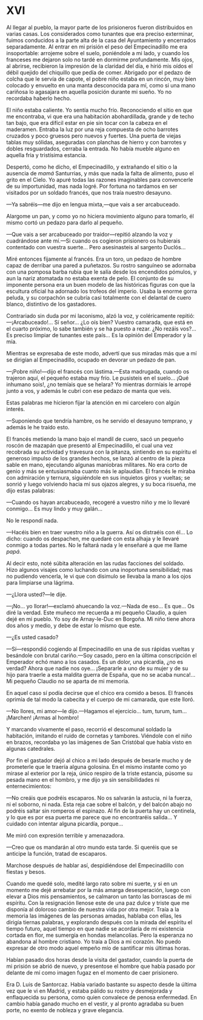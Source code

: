 # XVI

Al llegar al pueblo, la mayor parte de los prisioneros fueron distribuidos en
varias casas. Los considerados como tunantes que era preciso exterminar, fuimos
conducidos a la parte alta de la casa del Ayuntamiento y encerrados
separadamente. Al entrar en mi prisión el peso del Empecinadillo me era
insoportable: arrojeme sobre el suelo, poniéndole a mi lado, y cuando los
franceses me dejaron solo no tardé en dormirme profundamente. Mis ojos, al
abrirse, recibieron la impresión de la claridad del día, e hirió mis oídos el
débil quejido del chiquillo que pedía de comer. Abrigado por el pedazo de
colcha que le servía de capote, el pobre niño estaba en un rincón, muy bien
colocado y envuelto en una manta desconocida para mí, como si una mano cariñosa
lo agasajara en aquella posición durante mi sueño. Yo no recordaba haberlo
hecho.

El niño estaba caliente. Yo sentía mucho frío. Reconociendo el sitio en que me
encontraba, vi que era una habitación abohardillada, grande y de techo tan
bajo, que era difícil estar en pie sin tocar con la cabeza en el maderamen.
Entraba la luz por una reja compuesta de ocho barrotes cruzados y poco gruesos
pero nuevos y fuertes. Una puerta de viejas tablas muy sólidas, aseguradas con
planchas de hierro y con barrotes y dobles resguardados, cerraba la entrada. No
había mueble alguno en aquella fría y tristísima estancia.

Despertó, como he dicho, el Empecinadillo, y extrañando el sitio o la ausencia
de *mamá* Santurrias, y más que nada la falta de alimento, puso el grito en el
Cielo. Yo apuré todas las razones imaginables para convencerle de su
importunidad, mas nada logré. Por fortuna no tardamos en ser visitados por un
soldado francés, que nos traía nuestro desayuno.

—Ya sabréis—me dijo en lengua mixta,—que vais a ser arcabuceado.

Alargome un pan, y como yo no hiciera movimiento alguno para tomarlo, él mismo
cortó un pedazo para darlo al pequeño.

—Que vais a ser arcabuceado por traidor—repitió alzando la voz y cuadrándose
ante mí.—Si cuando os cogieron prisionero os hubierais contentado con vuestra
suerte... Pero asesinasteis al sargento Duclós...

Miré entonces fijamente al francés. Era un toro, un pedazo de hombre capaz de
derribar una pared a puñetazos. Su rostro sanguíneo se adornaba con una pomposa
barba rubia que le salía desde los encendidos pómulos, y aun la nariz atomatada
no estaba exenta de pelo. El conjunto de su imponente persona era un buen
modelo de las históricas figuras con que la escultura oficial ha adornado los
trofeos del imperio. Usaba la enorme gorra peluda, y su corpachón se cubría
casi totalmente con el delantal de cuero blanco, distintivo de los gastadores.

Contrariado sin duda por mi laconismo, alzó la voz, y coléricamente repitió:
—¡Arcabuceado!... Sí señor... ¿Lo oís bien? Vuestro camarada, que está en el
cuarto próximo, lo sabe también y se ha puesto a rezar. ¿No rezáis vos?... Es
preciso limpiar de tunantes este país... Es la opinión del Emperador y la mía.

Mientras se expresaba de este modo, advertí que sus miradas más que a mí se
dirigían al Empecinadillo, ocupado en devorar un pedazo de pan.

—¡Pobre niño!—dijo el francés con lástima.—Esta madrugada, cuando os trajeron
aquí, el pequeño estaba muy frío. Le pusisteis en el suelo... ¡Qué inhumano
sois!, ¿no temíais que se helara? Yo mientras dormíais le arropé junto a vos,
y además le cubrí con ese pedazo de manta que veis.

Estas palabras me hicieron fijar la atención en mi carcelero con algún interés.

—Suponiendo que tendría hambre, os he servido el desayuno temprano, y además le
he traído esto.

El francés metiendo la mano bajo el mandil de cuero, sacó un pequeño roscón de
mazapán que presentó al Empecinadillo, el cual una vez recobrada su actividad
y travesura con la pitanza, sintiendo en su espíritu el generoso impulso de los
grandes hechos, se lanzó al centro de la pieza sable en mano, ejecutando
algunas maniobras militares. No era corto de genio y más se entusiasmaba cuanto
más le aplaudían. El francés le miraba con admiración y ternura, siguiéndole en
sus inquietos giros y vueltas; se sonrió y luego volviendo hacia mí sus ojazos
alegres, y su boca risueña, me dijo estas palabras:

—Cuando os hayan arcabuceado, recogeré a vuestro niño y me lo llevaré
conmigo... Es muy lindo y muy galán...

No le respondí nada.

—Hacéis bien en traer vuestro niño a la guerra. Así os distraéis con él... Lo
dicho: cuando os despachen, me quedaré con esta alhaja y le llevaré conmigo
a todas partes. No le faltará nada y le enseñaré a que me llame *papá*.

Al decir esto, noté súbita alteración en las rudas facciones del soldado. Hizo
algunos visajes como luchando con una inoportuna sensibilidad; mas no pudiendo
vencerla, le vi que con disimulo se llevaba la mano a los ojos para limpiarse
una lágrima.

—¿Llora usted?—le dije.

—¡No... yo llorar!—exclamó ahuecando la voz.—Nada de eso... Es que... Os diré
la verdad. Este muñeco me recuerda a mi pequeño Claudio, a quien dejé en mi
pueblo. Yo soy de Arnay-le-Duc en Borgoña. Mi niño tiene ahora dos años
y medio, y debe de estar lo mismo que este.

—¿Es usted casado?

—Sí—respondió cogiendo al Empecinadillo en una de sus rápidas vueltas
y besándole con brutal cariño.—Soy casado, pero en la última conscripción el
Emperador echó mano a los casados. Es un dolor, una picardía, ¿no es verdad?
Ahora que nadie nos oye... ¡Separarle a uno de su mujer y de su hijo para
traerle a esta maldita guerra de España, que no se acaba nunca!... Mi pequeño
Claudio no se aparta de mi memoria.

En aquel caso sí podía decirse que el chico era comido a besos. El francés
oprimía de tal modo la cabecita y el cuerpo de mi camarada, que este lloró.

—No llores, mi amor—le dijo.—Hagamos el ejercicio... tum, turum, tum...
¡Marchen! ¡Armas al hombro!

Y marcando vivamente el paso, recorrió el descomunal soldado la habitación,
imitando el ruido de cornetas y tambores. Viéndole con el niño en brazos,
recordaba yo las imágenes de San Cristóbal que había visto en algunas
catedrales.

Por fin el gastador dejó al chico a mi lado después de besarle mucho y de
prometerle que le traería alguna golosina. En el mismo instante como yo mirase
al exterior por la reja, único respiro de la triste estancia, púsome su pesada
mano en el hombro, y me dijo ya sin sensibilidades ni enternecimientos:

—No creáis que podréis escaparos. No os salvarán la astucia, ni la fuerza, ni
el soborno, ni nada. Esta reja cae sobre el balcón, y del balcón abajo no
podréis saltar sin romperos el espinazo. Al fin de la puerta hay un centinela,
y lo que es por esa puerta me parece que no encontraréis salida... Y cuidado
con intentar alguna picardía, porque...

Me miró con expresión terrible y amenazadora.

—Creo que os mandarán al otro mundo esta tarde. Si queréis que se anticipe la
función, tratad de escaparos.

Marchose después de hablar así, despidiéndose del Empecinadillo con fiestas
y besos.

Cuando me quedé solo, medité largo rato sobre mi suerte, y si en un momento me
dejé arrebatar por la más amarga desesperación, luego con elevar a Dios mis
pensamientos, se calmaron un tanto las borrascas de mi espíritu. Con la
resignación llenose este de una paz dulce y triste que me disponía al doloroso
cambio de nuestra vida por otra mejor. Traía a la memoria las imágenes de las
personas amadas, hablaba con ellas, les dirigía tiernas palabras, y explorando
después con la mirada del espíritu el tiempo futuro, aquel tiempo en que nadie
se acordaría de mi existencia cortada en flor, me sumergía en hondas
melancolías. Pero la esperanza no abandona al hombre cristiano. Yo traía a Dios
a mi corazón. No puedo expresar de otro modo aquel empeño mío de santificar mis
últimas horas.

Habían pasado dos horas desde la visita del gastador, cuando la puerta de mi
prisión se abrió de nuevo, y presentose el hombre que había pasado por delante
de mí como imagen fugaz en el momento de caer prisionero.

Era D. Luis de Santorcaz. Había variado bastante su aspecto desde la última vez
que le vi en Madrid, y estaba pálido su rostro y desmejorada y enflaquecida su
persona, como quien convalece de penosa enfermedad. En cambio había ganado
mucho en el vestir, y al pronto agradaba su buen porte, no exento de nobleza
y grave elegancia.
